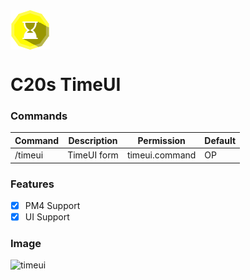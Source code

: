 <img src="https://github.com/creeperplayer20/C20s-TimeUI/blob/main/icon.png" alt="C20s TimeUI logo" title="C20s TimeUI" align="center">

# C20s TimeUI

### Commands
|**Command**|**Description**|**Permission**|**Default**|
|-----------|---------------|--------------|-----------|
|/timeui    |TimeUI form    |timeui.command|OP         |

### Features
- [X] PM4 Support
- [X] UI Support

### Image

![timeui](https://user-images.githubusercontent.com/42560781/153162712-0fdcbf7a-923f-4bb6-b892-853ac54939e8.png)
